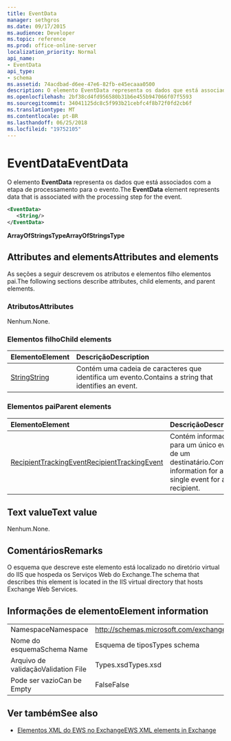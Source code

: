 ```yaml
---
title: EventData
manager: sethgros
ms.date: 09/17/2015
ms.audience: Developer
ms.topic: reference
ms.prod: office-online-server
localization_priority: Normal
api_name:
- EventData
api_type:
- schema
ms.assetid: 74acdbad-d6ee-47e6-82fb-e45ecaaa0500
description: O elemento EventData representa os dados que está associados com a etapa de processamento para o evento.
ms.openlocfilehash: 2bf38cd4fd956580b31b6e455b947066f07f5593
ms.sourcegitcommit: 34041125dc8c5f993b21cebfc4f8b72f0fd2cb6f
ms.translationtype: MT
ms.contentlocale: pt-BR
ms.lasthandoff: 06/25/2018
ms.locfileid: "19752105"
---
```

# <a name="eventdata"></a><span data-ttu-id="4c572-103">EventData</span><span class="sxs-lookup"><span data-stu-id="4c572-103">EventData</span></span>

<span data-ttu-id="4c572-104">O elemento **EventData** representa os dados que está associados com a etapa de processamento para o evento.</span><span class="sxs-lookup"><span data-stu-id="4c572-104">The **EventData** element represents data that is associated with the processing step for the event.</span></span> 
  
```XML
<EventData>
   <String/>
</EventData>
```

 <span data-ttu-id="4c572-105">**ArrayOfStringsType**</span><span class="sxs-lookup"><span data-stu-id="4c572-105">**ArrayOfStringsType**</span></span>
## <a name="attributes-and-elements"></a><span data-ttu-id="4c572-106">Attributes and elements</span><span class="sxs-lookup"><span data-stu-id="4c572-106">Attributes and elements</span></span>

<span data-ttu-id="4c572-107">As seções a seguir descrevem os atributos e elementos filho elementos pai.</span><span class="sxs-lookup"><span data-stu-id="4c572-107">The following sections describe attributes, child elements, and parent elements.</span></span>
  
### <a name="attributes"></a><span data-ttu-id="4c572-108">Atributos</span><span class="sxs-lookup"><span data-stu-id="4c572-108">Attributes</span></span>

<span data-ttu-id="4c572-109">Nenhum.</span><span class="sxs-lookup"><span data-stu-id="4c572-109">None.</span></span>
  
### <a name="child-elements"></a><span data-ttu-id="4c572-110">Elementos filho</span><span class="sxs-lookup"><span data-stu-id="4c572-110">Child elements</span></span>

|<span data-ttu-id="4c572-111">**Elemento**</span><span class="sxs-lookup"><span data-stu-id="4c572-111">**Element**</span></span>|<span data-ttu-id="4c572-112">**Descrição**</span><span class="sxs-lookup"><span data-stu-id="4c572-112">**Description**</span></span>|
|:-----|:-----|
|[<span data-ttu-id="4c572-113">String</span><span class="sxs-lookup"><span data-stu-id="4c572-113">String</span></span>](string.md) <br/> |<span data-ttu-id="4c572-114">Contém uma cadeia de caracteres que identifica um evento.</span><span class="sxs-lookup"><span data-stu-id="4c572-114">Contains a string that identifies an event.</span></span>  <br/> |
   
### <a name="parent-elements"></a><span data-ttu-id="4c572-115">Elementos pai</span><span class="sxs-lookup"><span data-stu-id="4c572-115">Parent elements</span></span>

|<span data-ttu-id="4c572-116">**Elemento**</span><span class="sxs-lookup"><span data-stu-id="4c572-116">**Element**</span></span>|<span data-ttu-id="4c572-117">**Descrição**</span><span class="sxs-lookup"><span data-stu-id="4c572-117">**Description**</span></span>|
|:-----|:-----|
|[<span data-ttu-id="4c572-118">RecipientTrackingEvent</span><span class="sxs-lookup"><span data-stu-id="4c572-118">RecipientTrackingEvent</span></span>](recipienttrackingevent.md) <br/> |<span data-ttu-id="4c572-119">Contém informações para um único evento de um destinatário.</span><span class="sxs-lookup"><span data-stu-id="4c572-119">Contains information for a single event for a recipient.</span></span>  <br/> |
   
## <a name="text-value"></a><span data-ttu-id="4c572-120">Text value</span><span class="sxs-lookup"><span data-stu-id="4c572-120">Text value</span></span>

<span data-ttu-id="4c572-121">Nenhum.</span><span class="sxs-lookup"><span data-stu-id="4c572-121">None.</span></span>
  
## <a name="remarks"></a><span data-ttu-id="4c572-122">Comentários</span><span class="sxs-lookup"><span data-stu-id="4c572-122">Remarks</span></span>

<span data-ttu-id="4c572-123">O esquema que descreve este elemento está localizado no diretório virtual do IIS que hospeda os Serviços Web do Exchange.</span><span class="sxs-lookup"><span data-stu-id="4c572-123">The schema that describes this element is located in the IIS virtual directory that hosts Exchange Web Services.</span></span>
  
## <a name="element-information"></a><span data-ttu-id="4c572-124">Informações de elemento</span><span class="sxs-lookup"><span data-stu-id="4c572-124">Element information</span></span>

|||
|:-----|:-----|
|<span data-ttu-id="4c572-125">Namespace</span><span class="sxs-lookup"><span data-stu-id="4c572-125">Namespace</span></span>  <br/> |http://schemas.microsoft.com/exchange/services/2006/types  <br/> |
|<span data-ttu-id="4c572-126">Nome do esquema</span><span class="sxs-lookup"><span data-stu-id="4c572-126">Schema Name</span></span>  <br/> |<span data-ttu-id="4c572-127">Esquema de tipos</span><span class="sxs-lookup"><span data-stu-id="4c572-127">Types schema</span></span>  <br/> |
|<span data-ttu-id="4c572-128">Arquivo de validação</span><span class="sxs-lookup"><span data-stu-id="4c572-128">Validation File</span></span>  <br/> |<span data-ttu-id="4c572-129">Types.xsd</span><span class="sxs-lookup"><span data-stu-id="4c572-129">Types.xsd</span></span>  <br/> |
|<span data-ttu-id="4c572-130">Pode ser vazio</span><span class="sxs-lookup"><span data-stu-id="4c572-130">Can be Empty</span></span>  <br/> |<span data-ttu-id="4c572-131">False</span><span class="sxs-lookup"><span data-stu-id="4c572-131">False</span></span>  <br/> |
   
## <a name="see-also"></a><span data-ttu-id="4c572-132">Ver também</span><span class="sxs-lookup"><span data-stu-id="4c572-132">See also</span></span>



- [<span data-ttu-id="4c572-133">Elementos XML do EWS no Exchange</span><span class="sxs-lookup"><span data-stu-id="4c572-133">EWS XML elements in Exchange</span></span>](ews-xml-elements-in-exchange.md)

